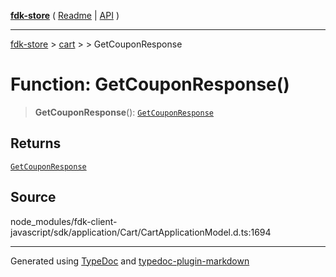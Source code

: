 [**fdk-store**](../../../README.md) ( [Readme](../../../README.md) \| [API](../../../API.md) )

---

[fdk-store](../../../API.md) > [cart](../../README.md) > [<internal>](../README.md) > GetCouponResponse

# Function: GetCouponResponse()

> **GetCouponResponse**(): [`GetCouponResponse`](../type-aliases/type-alias.GetCouponResponse.md)

## Returns

[`GetCouponResponse`](../type-aliases/type-alias.GetCouponResponse.md)

## Source

node_modules/fdk-client-javascript/sdk/application/Cart/CartApplicationModel.d.ts:1694

---

Generated using [TypeDoc](https://typedoc.org/) and [typedoc-plugin-markdown](https://www.npmjs.com/package/typedoc-plugin-markdown)
